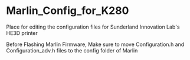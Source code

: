 # Marlin_Config_for_K280

Place for editing the configuration files for Sunderland Innovation Lab's HE3D printer


Before Flashing Marlin Firmware, Make sure to move Configuration.h and Configuration_adv.h files to the config folder of Marlin